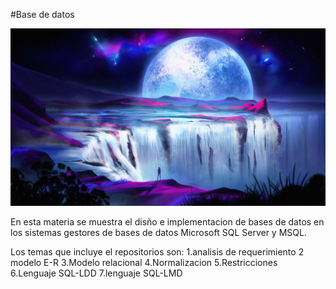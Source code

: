 #Base de datos





![BASES DE DATOS](./img/luna-en-noche-de-magia_5120x2880_xtrafondos.com.jpg)

En esta materia se muestra el disño e implementacion de bases de datos en los sistemas gestores de bases de datos Microsoft SQL Server y MSQL.

Los temas que incluye el repositorios son:
1.analisis de requerimiento 
2 modelo E-R
3.Modelo relacional
4.Normalizacion
5.Restricciones
6.Lenguaje SQL-LDD
7.lenguaje SQL-LMD
